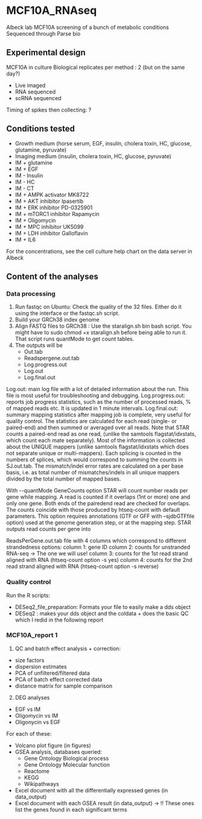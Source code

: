 # MCF10A_RNAseq

Albeck lab MCF10A screening of a bunch of metabolic conditions
Sequenced through Parse bio

## Experimental design

MCF10A in culture
Biological replicates per method : 2 (but on the same day?)
- Live imaged
- RNA sequenced
- scRNA sequenced

Timing of spikes then collecting: ?

## Conditions tested

- Growth medium (horse serum, EGF, insulin, cholera toxin, HC, glucose, glutamine, pyruvate)
- Imaging medium (insulin, cholera toxin, HC, glucose, pyruvate)
- IM + glutamine
- IM + EGF
- IM - Insulin
- IM - HC
- IM - CT
- IM + AMPK activator MK8722
- IM + AKT inhibitor Ipasertib
- IM + ERK inhibitor PD-0325901
- IM + mTORC1 inhibitor Rapamycin
- IM + Oligomycin
- IM + MPC inhibitor UK5099
- IM + LDH inhibitor Galloflavin
- IM + IL6

For the concentrations, see the cell culture help chart on the data server in Albeck

## Content of the analyses

### Data processing

1. Run fastqc on Ubuntu: Check the quality of the 32 files. Either do it using the interface or the fastqc.sh script.
2. Build your GRCh38 index genome
3. Align FASTQ files to GRCh38 : Use the staralign.sh bin bash script. You might have to sudo chmod +x staralign.sh before being able to run it. That script runs quantMode to get count tables.
4. The outputs will be
    - Out.tab
    - Readspergene.out.tab
    - Log.progress.out
    - Log.out
    - Log.final.out

Log.out: main log file with a lot of detailed information about the run. This file is most useful for troubleshooting and debugging. Log.progress.out: reports job progress statistics, such as the number of processed reads, % of mapped reads etc. It is updated in 1 minute intervals.
 Log.final.out: summary mapping statistics after mapping job is complete, very useful for quality control. The statistics are calculated for each read (single- or paired-end) and then summed or averaged over all reads. Note that STAR counts a paired-end read as one read, (unlike the samtools flagstat/idxstats, which count each mate separately). Most of the information is collected about the UNIQUE mappers (unlike samtools flagstat/idxstats which does not separate unique or multi-mappers). Each splicing is counted in the numbers of splices, which would correspond to summing the counts in SJ.out.tab. The mismatch/indel error rates are calculated on a per base basis, i.e. as total number of mismatches/indels in all unique mappers divided by the total number of mapped bases.

With --quantMode GeneCounts option STAR will count number reads per gene while mapping.
A read is counted if it overlaps (1nt or more) one and only one gene. Both ends of the pairedend read are checked for overlaps. The counts coincide with those produced by htseq-count with
default parameters. This option requires annotations (GTF or GFF with –sjdbGTFfile option) used
at the genome generation step, or at the mapping step. STAR outputs read counts per gene into

ReadsPerGene.out.tab file with 4 columns which correspond to different strandedness options:
column 1: gene ID
column 2: counts for unstranded RNA-seq -> The one we will use!
column 3: counts for the 1st read strand aligned with RNA (htseq-count option -s yes)
column 4: counts for the 2nd read strand aligned with RNA (htseq-count option -s reverse)

### Quality control

Run the R scripts:
- DESeq2_file_preparation: Formats your file to easily make a dds object
- DESeq2 : makes your dds object and the coldata + does the basic QC which I redid in the following report

### MCF10A_report 1

1. QC and batch effect analysis + correction:

  - size factors
  - dispersion estimates
  - PCA of unfiltered/filtered data
  - PCA of batch effect corrected data
  - distance matrix for sample comparison

2. DEG analyses

  - EGF vs IM
  - Oligomycin vs IM
  - Oligonycin vs EGF

For each of these:

  - Volcano plot figure (in figures)
  - GSEA analysis, databases queried:
    - Gene Ontology Biological process
    - Gene Ontology Molecular function
    - Reactome
    - KEGG
    - Wikipathways
- Excel document with all the differentially expressed genes (in data_output)
- Excel document with each GSEA result (in data_output) -> !! These ones list the genes found in each significant terms























